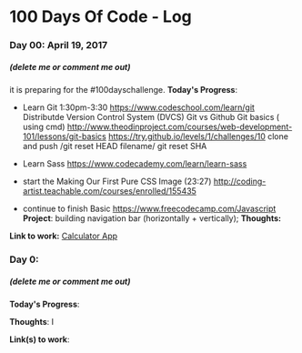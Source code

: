 # 100 Days Of Code - Log

<!-- EXAMPLE 
### Day 0: February 30, 2016 (Example 1)
##### (delete me or comment me out)

**Today's Progress**: Fixed CSS, worked on canvas functionality for the app.

**Thoughts:** I really struggled with CSS, but, overall, I feel like I am slowly getting better at it. Canvas is still new for me, but I managed to figure out some basic functionality.

**Link to work:** [Calculator App](http://www.example.com)

### Day 0: February 30, 2016 (Example 2)
##### (delete me or comment me out)

**Today's Progress**: Fixed CSS, worked on canvas functionality for the app.

**Thoughts**: I really struggled with CSS, but, overall, I feel like I am slowly getting better at it. Canvas is still new for me, but I managed to figure out some basic functionality.

**Link(s) to work**: [Calculator App](http://www.example.com)


### Day 1: June 27, Monday

**Today's Progress**: I've gone through many exercises on FreeCodeCamp.

**Thoughts** I've recently started coding, and it's a great feeling when I finally solve an algorithm challenge after a lot of attempts and hours spent.

**Link(s) to work**
1. [Find the Longest Word in a String](https://www.freecodecamp.com/challenges/find-the-longest-word-in-a-string)
2. [Title Case a Sentence](https://www.freecodecamp.com/challenges/title-case-a-sentence)
-->
### Day 00: April 19, 2017 
##### (delete me or comment me out)
it is preparing for the #100dayschallenge.
**Today's Progress**: 
- Learn Git 1:30pm-3:30 https://www.codeschool.com/learn/git
Distributde Version Control System (DVCS)
Git vs Github
Git basics ( using cmd) 
  http://www.theodinproject.com/courses/web-development-101/lessons/git-basics
  https://try.github.io/levels/1/challenges/10
clone and push /git reset HEAD filename/ git reset SHA






- Learn Sass https://www.codecademy.com/learn/learn-sass
- start the  Making Our First Pure CSS Image (23:27) http://coding-artist.teachable.com/courses/enrolled/155435
- continue to finish Basic https://www.freecodecamp.com/Javascript
**Project**: building navigation bar (horizontally + vertically);
**Thoughts:** 

**Link to work:** [Calculator App](http://www.example.com)

### Day 0: 
##### (delete me or comment me out)

**Today's Progress**: 

**Thoughts**: I

**Link(s) to work**: 
